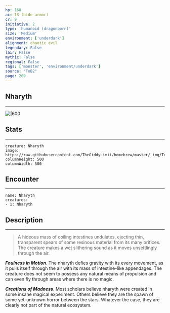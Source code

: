 ```yaml
---
hp: 168
ac: 13 (hide armor)
cr: 9
initiative: 2
type: 'humanoid (dragonborn)'    
size: 'Medium'
environment: ['underdark']
alignment: chaotic evil
legendary: False
lair: False
mythic: False
regional: False
tags: ['monster', 'environment/underdark']
source: "ToB2"
page: 269
---
```


## Nharyth
---

![|600](https://raw.githubusercontent.com/TheGiddyLimit/homebrew/master/_img/ToB2/creature/Nharyth.webp)

## Stats
---

```statblock
creature: Nharyth
image: https://raw.githubusercontent.com/TheGiddyLimit/homebrew/master/_img/ToB2/creature/token/Nharyth%20%28Token%29.png
columnHeight: 500
columnWidth: 500
```

## Encounter
---

```encounter-table
name: Nharyth
creatures:
- 1: Nharyth
```

## Description
---
>A hideous mass of coiling intestines undulates, ejecting thin, transparent spears of some resinous material from its many orifices. The creature makes a wet slithering sound as it moves unsettlingly through the air.

**_Foulness in Motion_**. The nharyth defies gravity with its every movement, as it pulls itself through the air with its mass of intestine-like appendages. The creature does not seem to possess any natural means of propulsion and can even fly through areas where there is no magic.

**_Creations of Madness_**. Most scholars believe nharyth were created in some insane magical experiment. Others believe they are the spawn of some yet-unknown horror between the stars. Whatever the case, they are clearly not part of the natural ecosystem.






